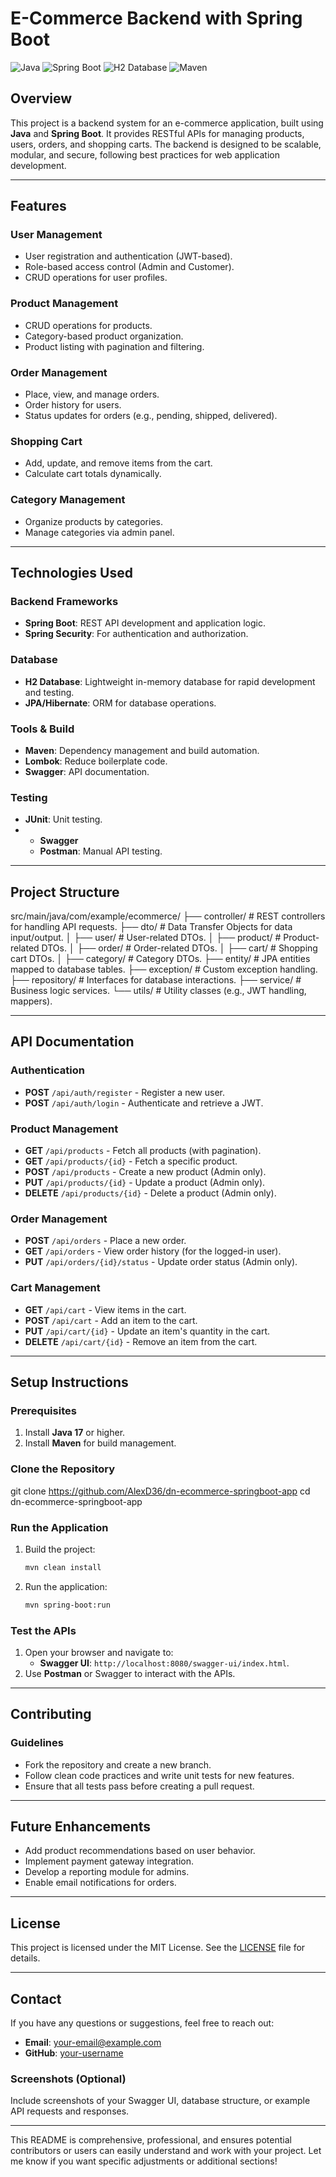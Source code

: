 
# E-Commerce Backend with Spring Boot

![Java](https://img.shields.io/badge/Java-17+-brightgreen) 
![Spring Boot](https://img.shields.io/badge/Spring%20Boot-3.x-brightgreen) 
![H2 Database](https://img.shields.io/badge/Database-H2-blue) 
![Maven](https://img.shields.io/badge/Build-Maven-orange)

## **Overview**

This project is a backend system for an e-commerce application, built using **Java** and **Spring Boot**. It provides RESTful APIs for managing products, users, orders, and shopping carts. The backend is designed to be scalable, modular, and secure, following best practices for web application development.

---

## **Features**

### **User Management**
- User registration and authentication (JWT-based).
- Role-based access control (Admin and Customer).
- CRUD operations for user profiles.

### **Product Management**
- CRUD operations for products.
- Category-based product organization.
- Product listing with pagination and filtering.

### **Order Management**
- Place, view, and manage orders.
- Order history for users.
- Status updates for orders (e.g., pending, shipped, delivered).

### **Shopping Cart**
- Add, update, and remove items from the cart.
- Calculate cart totals dynamically.

### **Category Management**
- Organize products by categories.
- Manage categories via admin panel.

---

## **Technologies Used**

### **Backend Frameworks**
- **Spring Boot**: REST API development and application logic.
- **Spring Security**: For authentication and authorization.

### **Database**
- **H2 Database**: Lightweight in-memory database for rapid development and testing.
- **JPA/Hibernate**: ORM for database operations.

### **Tools & Build**
- **Maven**: Dependency management and build automation.
- **Lombok**: Reduce boilerplate code.
- **Swagger**: API documentation.

### **Testing**
- **JUnit**: Unit testing.
- - **Swagger**
  - **Postman**: Manual API testing.


---

## **Project Structure**

src/main/java/com/example/ecommerce/
├── controller/        # REST controllers for handling API requests.
├── dto/               # Data Transfer Objects for data input/output.
│   ├── user/          # User-related DTOs.
│   ├── product/       # Product-related DTOs.
│   ├── order/         # Order-related DTOs.
│   ├── cart/          # Shopping cart DTOs.
│   ├── category/      # Category DTOs.
├── entity/            # JPA entities mapped to database tables.
├── exception/         # Custom exception handling.
├── repository/        # Interfaces for database interactions.
├── service/           # Business logic services.
└── utils/             # Utility classes (e.g., JWT handling, mappers).

---

## **API Documentation**

### **Authentication**
- **POST** `/api/auth/register` - Register a new user.
- **POST** `/api/auth/login` - Authenticate and retrieve a JWT.

### **Product Management**
- **GET** `/api/products` - Fetch all products (with pagination).
- **GET** `/api/products/{id}` - Fetch a specific product.
- **POST** `/api/products` - Create a new product (Admin only).
- **PUT** `/api/products/{id}` - Update a product (Admin only).
- **DELETE** `/api/products/{id}` - Delete a product (Admin only).

### **Order Management**
- **POST** `/api/orders` - Place a new order.
- **GET** `/api/orders` - View order history (for the logged-in user).
- **PUT** `/api/orders/{id}/status` - Update order status (Admin only).

### **Cart Management**
- **GET** `/api/cart` - View items in the cart.
- **POST** `/api/cart` - Add an item to the cart.
- **PUT** `/api/cart/{id}` - Update an item's quantity in the cart.
- **DELETE** `/api/cart/{id}` - Remove an item from the cart.

---

## **Setup Instructions**

### **Prerequisites**
1. Install **Java 17** or higher.
2. Install **Maven** for build management.

### **Clone the Repository**

git clone https://github.com/AlexD36/dn-ecommerce-springboot-app
cd dn-ecommerce-springboot-app




### **Run the Application**
1. Build the project:
   ```bash
   mvn clean install
   ```
2. Run the application:
   ```bash
   mvn spring-boot:run
   ```

### **Test the APIs**
1. Open your browser and navigate to:
   - **Swagger UI**: `http://localhost:8080/swagger-ui/index.html`.
2. Use **Postman** or Swagger to interact with the APIs.

---

## **Contributing**

### **Guidelines**
- Fork the repository and create a new branch.
- Follow clean code practices and write unit tests for new features.
- Ensure that all tests pass before creating a pull request.

---

## **Future Enhancements**
- Add product recommendations based on user behavior.
- Implement payment gateway integration.
- Develop a reporting module for admins.
- Enable email notifications for orders.

---

## **License**
This project is licensed under the MIT License. See the [LICENSE](LICENSE) file for details.

---

## **Contact**
If you have any questions or suggestions, feel free to reach out:

- **Email**: your-email@example.com
- **GitHub**: [your-username](https://github.com/your-username)


### **Screenshots (Optional)**
Include screenshots of your Swagger UI, database structure, or example API requests and responses.

---

This README is comprehensive, professional, and ensures potential contributors or users can easily understand and work with your project. Let me know if you want specific adjustments or additional sections!
